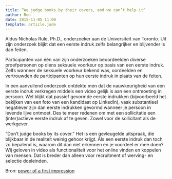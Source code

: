 ```yaml
---
title: “We judge books by their covers, and we can’t help it”
author: Ron
date: 2015-11-05 11:00
template: article.jade
---
```


Aldus Nicholas Rule, Ph.D., onderzoeker aan de Universiteit van Toronto. Uit zijn onderzoek blijkt dat een eerste indruk zelfs belangrijker en blijvender is dan feiten.

<span class="more"></span>

Participanten van één van zijn onderzoeken beoordeelden diverse proefpersonen op diens seksuele voorkeur op basis van een eerste indruk. Zelfs wanneer de seksuele voorkeur bekend was, oordeelden en vertrouwden de participanten op hun eerste indruk in plaats van de feiten.

In een aanvullend onderzoek ontdekte men dat de nauwkeurigheid van een eerste indruk verkregen middels een video gelijk is aan een ontmoeting in persoon. Wel blijkt dat passief gevormde eerste indrukken (bijvoorbeeld het bekijken van een foto van een kandidaat op LinkedIn), vaak substantieel negatiever zijn dan eerste indrukken gevormd wanneer je persoon in levende lijve ontmoet. Des te meer redenen om met een sollicitatie een (inter)actieve eerste indruk af te geven. Zowel voor de sollicitant als de werkgever.

“Don’t judge books by its cover.” Het is een gevleugelde uitspraak, die blijkbaar in de realiteit weinig gehoor krijgt. Als een eerste indruk dan toch zo bepalend is, waarom dit dan niet erkennen en je voordeel er mee doen? Wij geloven in video als functionaliteit voor het online vinden en koppelen van mensen. Dat is breder dan alleen voor recruitment of werving- en selectie doeleinden.

Bron: [power of a first impression](http://psychcentral.com/news/2014/02/15/the-power-of-a-first-impression/65944.html)